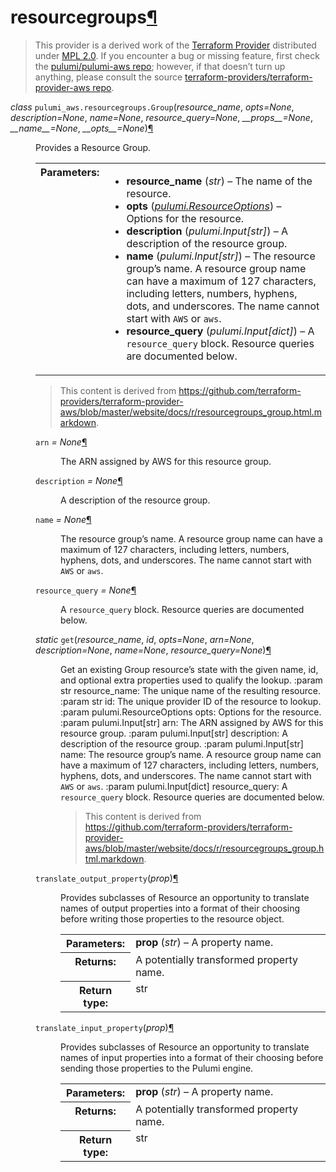 ---
---

<div class="section" id="resourcegroups">
<h1>resourcegroups<a class="headerlink" href="#resourcegroups" title="Permalink to this headline">¶</a></h1>
<blockquote>
<div>This provider is a derived work of the <a class="reference external" href="https://github.com/terraform-providers/terraform-provider-aws">Terraform Provider</a> distributed under
<a class="reference external" href="https://www.mozilla.org/en-US/MPL/2.0/">MPL 2.0</a>. If you encounter a bug or missing feature, first check the
<a class="reference external" href="https://github.com/pulumi/pulumi-aws/issues">pulumi/pulumi-aws repo</a>; however, if that doesn’t turn up
anything, please consult the source <a class="reference external" href="https://github.com/terraform-providers/terraform-provider-aws/issues">terraform-providers/terraform-provider-aws repo</a>.</div></blockquote>
<span class="target" id="module-pulumi_aws.resourcegroups"></span><dl class="class">
<dt id="pulumi_aws.resourcegroups.Group">
<em class="property">class </em><code class="descclassname">pulumi_aws.resourcegroups.</code><code class="descname">Group</code><span class="sig-paren">(</span><em>resource_name</em>, <em>opts=None</em>, <em>description=None</em>, <em>name=None</em>, <em>resource_query=None</em>, <em>__props__=None</em>, <em>__name__=None</em>, <em>__opts__=None</em><span class="sig-paren">)</span><a class="headerlink" href="#pulumi_aws.resourcegroups.Group" title="Permalink to this definition">¶</a></dt>
<dd><p>Provides a Resource Group.</p>
<table class="docutils field-list" frame="void" rules="none">
<col class="field-name" />
<col class="field-body" />
<tbody valign="top">
<tr class="field-odd field"><th class="field-name">Parameters:</th><td class="field-body"><ul class="first last simple">
<li><strong>resource_name</strong> (<em>str</em>) – The name of the resource.</li>
<li><strong>opts</strong> (<a class="reference internal" href="../../pulumi/#pulumi.ResourceOptions" title="pulumi.ResourceOptions"><em>pulumi.ResourceOptions</em></a>) – Options for the resource.</li>
<li><strong>description</strong> (<em>pulumi.Input</em><em>[</em><em>str</em><em>]</em>) – A description of the resource group.</li>
<li><strong>name</strong> (<em>pulumi.Input</em><em>[</em><em>str</em><em>]</em>) – The resource group’s name. A resource group name can have a maximum of 127 characters, including letters, numbers, hyphens, dots, and underscores. The name cannot start with <code class="docutils literal notranslate"><span class="pre">AWS</span></code> or <code class="docutils literal notranslate"><span class="pre">aws</span></code>.</li>
<li><strong>resource_query</strong> (<em>pulumi.Input</em><em>[</em><em>dict</em><em>]</em>) – A <code class="docutils literal notranslate"><span class="pre">resource_query</span></code> block. Resource queries are documented below.</li>
</ul>
</td>
</tr>
</tbody>
</table>
<blockquote>
<div>This content is derived from <a class="reference external" href="https://github.com/terraform-providers/terraform-provider-aws/blob/master/website/docs/r/resourcegroups_group.html.markdown">https://github.com/terraform-providers/terraform-provider-aws/blob/master/website/docs/r/resourcegroups_group.html.markdown</a>.</div></blockquote>
<dl class="attribute">
<dt id="pulumi_aws.resourcegroups.Group.arn">
<code class="descname">arn</code><em class="property"> = None</em><a class="headerlink" href="#pulumi_aws.resourcegroups.Group.arn" title="Permalink to this definition">¶</a></dt>
<dd><p>The ARN assigned by AWS for this resource group.</p>
</dd></dl>

<dl class="attribute">
<dt id="pulumi_aws.resourcegroups.Group.description">
<code class="descname">description</code><em class="property"> = None</em><a class="headerlink" href="#pulumi_aws.resourcegroups.Group.description" title="Permalink to this definition">¶</a></dt>
<dd><p>A description of the resource group.</p>
</dd></dl>

<dl class="attribute">
<dt id="pulumi_aws.resourcegroups.Group.name">
<code class="descname">name</code><em class="property"> = None</em><a class="headerlink" href="#pulumi_aws.resourcegroups.Group.name" title="Permalink to this definition">¶</a></dt>
<dd><p>The resource group’s name. A resource group name can have a maximum of 127 characters, including letters, numbers, hyphens, dots, and underscores. The name cannot start with <code class="docutils literal notranslate"><span class="pre">AWS</span></code> or <code class="docutils literal notranslate"><span class="pre">aws</span></code>.</p>
</dd></dl>

<dl class="attribute">
<dt id="pulumi_aws.resourcegroups.Group.resource_query">
<code class="descname">resource_query</code><em class="property"> = None</em><a class="headerlink" href="#pulumi_aws.resourcegroups.Group.resource_query" title="Permalink to this definition">¶</a></dt>
<dd><p>A <code class="docutils literal notranslate"><span class="pre">resource_query</span></code> block. Resource queries are documented below.</p>
</dd></dl>

<dl class="staticmethod">
<dt id="pulumi_aws.resourcegroups.Group.get">
<em class="property">static </em><code class="descname">get</code><span class="sig-paren">(</span><em>resource_name</em>, <em>id</em>, <em>opts=None</em>, <em>arn=None</em>, <em>description=None</em>, <em>name=None</em>, <em>resource_query=None</em><span class="sig-paren">)</span><a class="headerlink" href="#pulumi_aws.resourcegroups.Group.get" title="Permalink to this definition">¶</a></dt>
<dd><p>Get an existing Group resource’s state with the given name, id, and optional extra
properties used to qualify the lookup.
:param str resource_name: The unique name of the resulting resource.
:param str id: The unique provider ID of the resource to lookup.
:param pulumi.ResourceOptions opts: Options for the resource.
:param pulumi.Input[str] arn: The ARN assigned by AWS for this resource group.
:param pulumi.Input[str] description: A description of the resource group.
:param pulumi.Input[str] name: The resource group’s name. A resource group name can have a maximum of 127 characters, including letters, numbers, hyphens, dots, and underscores. The name cannot start with <code class="docutils literal notranslate"><span class="pre">AWS</span></code> or <code class="docutils literal notranslate"><span class="pre">aws</span></code>.
:param pulumi.Input[dict] resource_query: A <code class="docutils literal notranslate"><span class="pre">resource_query</span></code> block. Resource queries are documented below.</p>
<blockquote>
<div>This content is derived from <a class="reference external" href="https://github.com/terraform-providers/terraform-provider-aws/blob/master/website/docs/r/resourcegroups_group.html.markdown">https://github.com/terraform-providers/terraform-provider-aws/blob/master/website/docs/r/resourcegroups_group.html.markdown</a>.</div></blockquote>
</dd></dl>

<dl class="method">
<dt id="pulumi_aws.resourcegroups.Group.translate_output_property">
<code class="descname">translate_output_property</code><span class="sig-paren">(</span><em>prop</em><span class="sig-paren">)</span><a class="headerlink" href="#pulumi_aws.resourcegroups.Group.translate_output_property" title="Permalink to this definition">¶</a></dt>
<dd><p>Provides subclasses of Resource an opportunity to translate names of output properties
into a format of their choosing before writing those properties to the resource object.</p>
<table class="docutils field-list" frame="void" rules="none">
<col class="field-name" />
<col class="field-body" />
<tbody valign="top">
<tr class="field-odd field"><th class="field-name">Parameters:</th><td class="field-body"><strong>prop</strong> (<em>str</em>) – A property name.</td>
</tr>
<tr class="field-even field"><th class="field-name">Returns:</th><td class="field-body">A potentially transformed property name.</td>
</tr>
<tr class="field-odd field"><th class="field-name">Return type:</th><td class="field-body">str</td>
</tr>
</tbody>
</table>
</dd></dl>

<dl class="method">
<dt id="pulumi_aws.resourcegroups.Group.translate_input_property">
<code class="descname">translate_input_property</code><span class="sig-paren">(</span><em>prop</em><span class="sig-paren">)</span><a class="headerlink" href="#pulumi_aws.resourcegroups.Group.translate_input_property" title="Permalink to this definition">¶</a></dt>
<dd><p>Provides subclasses of Resource an opportunity to translate names of input properties into
a format of their choosing before sending those properties to the Pulumi engine.</p>
<table class="docutils field-list" frame="void" rules="none">
<col class="field-name" />
<col class="field-body" />
<tbody valign="top">
<tr class="field-odd field"><th class="field-name">Parameters:</th><td class="field-body"><strong>prop</strong> (<em>str</em>) – A property name.</td>
</tr>
<tr class="field-even field"><th class="field-name">Returns:</th><td class="field-body">A potentially transformed property name.</td>
</tr>
<tr class="field-odd field"><th class="field-name">Return type:</th><td class="field-body">str</td>
</tr>
</tbody>
</table>
</dd></dl>

</dd></dl>

</div>
